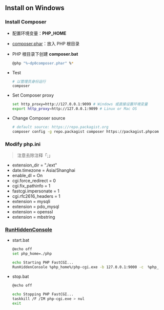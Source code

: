 ## Install on Windows

### Install Composer

- 配置环境变量：**PHP_HOME**
- [composer.phar](https://getcomposer.org/download/ "download")：放入 PHP 根目录
- PHP 根目录下创建 **composer.bat**

  ```sh
  @php "%~dp0composer.phar" %*
  ```

- Test

  ```sh
  # 以管理员身份运行
  composer
  ```

- Set Composer proxy

  ```sh
  set http_proxy=http://127.0.0.1:9099 # Windows 或直接设置环境变量
  export http_proxy=http://127.0.0.1:9099 # Linux or Mac OS
  ```

- Change Composer source

  ```sh
  # default source: https://repo.packagist.org
  composer config -g repo.packagist composer https://packagist.phpcomposer.com
  ```

### Modify php.ini

> 注意去除注释「;」

- extension_dir = "./ext"
- date.timezone = Asia/Shanghai
- enable_dl = On
- cgi.force_redirect = 0
- cgi.fix_pathinfo = 1
- fastcgi.impersonate = 1
- cgi.rfc2616_headers = 1
- extension = mysqli
- extension = pdo_mysql
- extension = openssl
- extension = mbstring

### [RunHiddenConsole](http://redmine.lighttpd.net/attachments/660/RunHiddenConsole.zip "download")

- start.bat

  ```sh
  @echo off
  set php_home=./php

  echo Starting PHP FastCGI...
  RunHiddenConsole %php_home%/php-cgi.exe -b 127.0.0.1:9000 -c  %php_home%/php.ini
  ```

- stop.bat

  ```sh
  @echo off

  echo Stopping PHP FastCGI...
  taskkill /F /IM php-cgi.exe > nul
  exit
  ```
